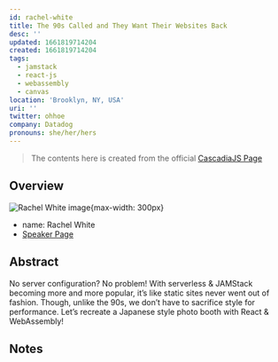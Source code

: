 ```yaml
---
id: rachel-white
title: The 90s Called and They Want Their Websites Back
desc: ''
updated: 1661819714204
created: 1661819714204
tags:
  - jamstack
  - react-js
  - webassembly
  - canvas
location: 'Brooklyn, NY, USA'
uri: ''
twitter: ohhoe
company: Datadog
pronouns: she/her/hers
---
```

> The contents here is created from the official [CascadiaJS Page](https://2022.cascadiajs.com/speakers/rachel-white)

## Overview

![Rachel White image](https://create-4jr.begin.app/_static/2022/rachel-white.jpg){max-width: 300px}
- name: Rachel White
- [Speaker Page](https://2022.cascadiajs.com/speakers/rachel-white)

## Abstract

No server configuration? No problem! With serverless & JAMStack becoming more and more popular, it’s like static sites never went out of fashion. Though, unlike the 90s, we don’t have to sacrifice style for performance. Let’s recreate a Japanese style photo booth with React & WebAssembly!

## Notes


<!-- KEEP this at the bottom to enable discussions for this page -->

<script src="https://giscus.app/client.js"
	data-repo="dendronhq/cascadia-js-2022"
	data-repo-id="R_kgDOH5vYkQ"
	data-category="Announcements"
	data-category-id="DIC_kwDOH5vYkc4CRHwm"
	data-mapping="pathname"
	data-strict="0"
	data-reactions-enabled="1"
	data-emit-metadata="0"
	data-input-position="top"
	data-theme="preferred_color_scheme"
	data-lang="en"
	data-loading="lazy"
	crossorigin="anonymous"
	async>
</script>
	